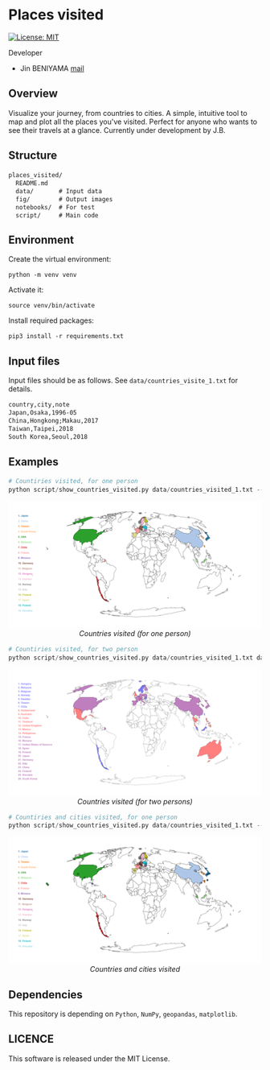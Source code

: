 # Places visited 
[![License: MIT](https://img.shields.io/badge/License-MIT-yellow.svg)](https://opensource.org/licenses/MIT)

Developer
- Jin BENIYAMA [mail](mailto:jinbeniyama@gmail.com)

## Overview
Visualize your journey, from countries to cities.
A simple, intuitive tool to map and plot all the places you've visited.
Perfect for anyone who wants to see their travels at a glance.
Currently under development by J.B.

## Structure
```
places_visited/
  README.md
  data/       # Input data
  fig/        # Output images
  notebooks/  # For test
  script/     # Main code
```

## Environment
Create the virtual environment:
```
python -m venv venv
```

Activate it:
```
source venv/bin/activate
```

Install required packages:
```
pip3 install -r requirements.txt
```

## Input files 
Input files should be as follows.
See `data/countries_visite_1.txt` for details.
```
country,city,note
Japan,Osaka,1996-05
China,Hongkong;Makau,2017
Taiwan,Taipei,2018
South Korea,Seoul,2018
```

## Examples
```python
# Countiries visited, for one person
python script/show_countries_visited.py data/countries_visited_1.txt --out fig/countries_visited.png
```
<p align="center">
  <img src="/fig/countries_visited.png" width="600"/><br>
  <em>Countries visited (for one person)</em>
</p>


```python
# Countiries visited, for two person
python script/show_countries_visited.py data/countries_visited_1.txt data/countries_visited_2.txt --out fig/countries_visited_2.png
```
<p align="center">
  <img src="/fig/countries_visited_2.png" width="600"/><br>
  <em>Countries visited (for two persons)</em>
</p>


```python
# Countiries and cities visited, for one person
python script/show_countries_visited.py data/countries_visited_1.txt --city --out fig/countries_cities_visited.png
```
<p align="center">
  <img src="/fig/countries_cities_visited.png" width="600"/><br>
  <em>Countries and cities visited</em>
</p>

## Dependencies
This repository is depending on `Python`, `NumPy`, `geopandas`, `matplotlib`.

## LICENCE
This software is released under the MIT License.
